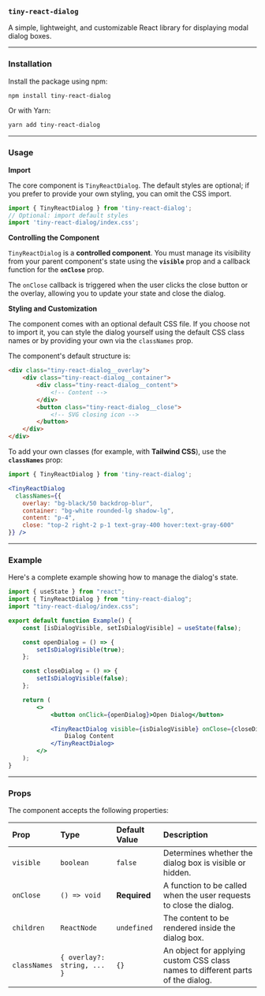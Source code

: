 ### `tiny-react-dialog`

A simple, lightweight, and customizable React library for displaying modal dialog boxes.

-----

### Installation

Install the package using npm:

```bash
npm install tiny-react-dialog
```

Or with Yarn:

```bash
yarn add tiny-react-dialog
```

-----

### Usage

**Import**

The core component is `TinyReactDialog`. The default styles are optional; if you prefer to provide your own styling, you can omit the CSS import.

```jsx
import { TinyReactDialog } from 'tiny-react-dialog';
// Optional: import default styles
import 'tiny-react-dialog/index.css';
```

**Controlling the Component**

`TinyReactDialog` is a **controlled component**. You must manage its visibility from your parent component's state using the **`visible`** prop and a callback function for the **`onClose`** prop.

The `onClose` callback is triggered when the user clicks the close button or the overlay, allowing you to update your state and close the dialog.

**Styling and Customization**

The component comes with an optional default CSS file. If you choose not to import it, you can style the dialog yourself using the default CSS class names or by providing your own via the `classNames` prop.

The component's default structure is:

```html
<div class="tiny-react-dialog__overlay">
    <div class="tiny-react-dialog__container">
        <div class="tiny-react-dialog__content">
            <!-- Content -->
        </div>
        <button class="tiny-react-dialog__close">
            <!-- SVG closing icon -->
        </button>
    </div>
</div>
```

To add your own classes (for example, with **Tailwind CSS**), use the **`classNames`** prop:

```jsx
import { TinyReactDialog } from 'tiny-react-dialog';

<TinyReactDialog 
  classNames={{
    overlay: "bg-black/50 backdrop-blur",
    container: "bg-white rounded-lg shadow-lg",
    content: "p-4",
    close: "top-2 right-2 p-1 text-gray-400 hover:text-gray-600"
}} />
```

-----

### Example

Here's a complete example showing how to manage the dialog's state.

```jsx
import { useState } from "react";
import { TinyReactDialog } from "tiny-react-dialog";
import "tiny-react-dialog/index.css";

export default function Example() {
    const [isDialogVisible, setIsDialogVisible] = useState(false);

    const openDialog = () => {
        setIsDialogVisible(true);
    };

    const closeDialog = () => {
        setIsDialogVisible(false);
    };

    return (
        <>
            <button onClick={openDialog}>Open Dialog</button>

            <TinyReactDialog visible={isDialogVisible} onClose={closeDialog}>
                Dialog Content
            </TinyReactDialog>
        </>
    );
}
```

-----

### Props

The component accepts the following properties:

| Prop         | Type                        | Default Value | Description                                                                     |
|:-------------|:----------------------------|:--------------|:--------------------------------------------------------------------------------|
| `visible`    | `boolean`                   | `false`       | Determines whether the dialog box is visible or hidden.                         |
| `onClose`    | `() => void`                | **Required**  | A function to be called when the user requests to close the dialog.             |
| `children`   | `ReactNode`                 | `undefined`   | The content to be rendered inside the dialog box.                               |
| `classNames` | `{ overlay?: string, ... }` | `{}`          | An object for applying custom CSS class names to different parts of the dialog. |
